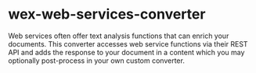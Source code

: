 # wex-web-services-converter
Web services often offer text analysis functions that can enrich your documents. This converter accesses web service functions via their REST API and adds the response to your document in a content which you may optionally post-process in your own custom converter.
